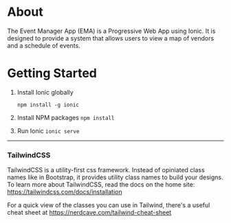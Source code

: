 # About

The Event Manager App (EMA) is a Progressive Web App using Ionic. It is designed to provide a system that allows users to view a map of vendors and a schedule of events.

# Getting Started

1. Install Ionic globally

   `npm install -g ionic`

2. Install NPM packages
   `npm install`

3. Run Ionic
   `ionic serve`

---

### TailwindCSS

TailwindCSS is a utility-first css framework. Instead of opiniated class names like in Bootstrap, it provides utility class names to build your designs. To learn more about TailwindCSS, read the docs on the home site: https://tailwindcss.com/docs/installation

For a quick view of the classes you can use in Tailwind, there's a useful cheat sheet at https://nerdcave.com/tailwind-cheat-sheet
